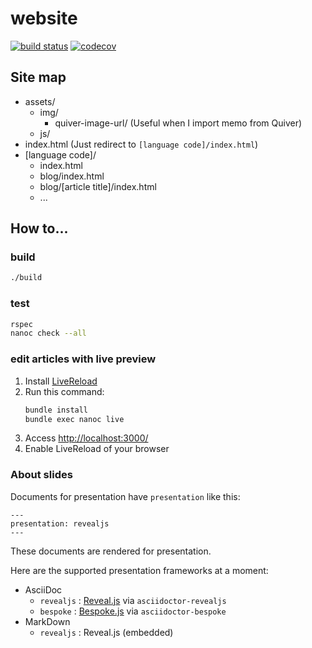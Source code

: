 # website

[![build status](https://travis-ci.org/mshibanami/website.svg)](https://travis-ci.org/mshibanami/website)
[![codecov](https://codecov.io/gh/mshibanami/website/branch/master/graph/badge.svg)](https://codecov.io/gh/mshibanami/website)

## Site map

- assets/
    - img/
        - quiver-image-url/ (Useful when I import memo from Quiver)
    - js/
- index.html (Just redirect to `[language code]/index.html`)
- [language code]/
    - index.html
    - blog/index.html
    - blog/[article title]/index.html
    - ...

## How to...

### build

```bash
./build
```

### test

```bash
rspec
nanoc check --all
```

### edit articles with live preview

1. Install [LiveReload](http://livereload.com/)
2. Run this command:
    ```bash
    bundle install
    bundle exec nanoc live
    ```
3. Access <http://localhost:3000/>
4. Enable LiveReload of your browser

### About slides
Documents for presentation have `presentation` like this:

```
---
presentation: revealjs
---
```

These documents are rendered for presentation.

Here are the supported presentation frameworks at a moment:

* AsciiDoc
    * `revealjs` : [Reveal.js](https://github.com/hakimel/reveal.js) via `asciidoctor-revealjs`
    * `bespoke` : [Bespoke.js](https://github.com/bespokejs/bespoke) via `asciidoctor-bespoke`
* MarkDown
    * `revealjs` : Reveal.js (embedded)
